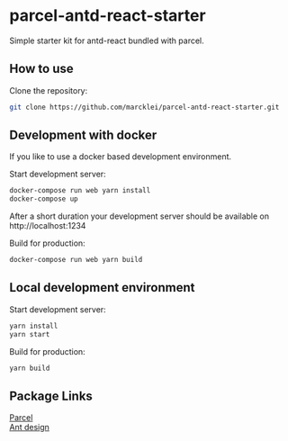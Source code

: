 # parcel-antd-react-starter

Simple starter kit for antd-react bundled with parcel.

## How to use

Clone the repository:

```sh
git clone https://github.com/marcklei/parcel-antd-react-starter.git
```

## Development with docker
If you like to use a docker based development environment.

Start development server:
```sh
docker-compose run web yarn install
docker-compose up 
```
After a short duration your development server should be available on http://localhost:1234

Build for production:
```sh
docker-compose run web yarn build 
```

## Local development environment

Start development server:
```sh
yarn install
yarn start
```

Build for production:
```sh
yarn build 
```

## Package Links
[Parcel](https://parceljs.org/)  
[Ant design](https://ant.design/)